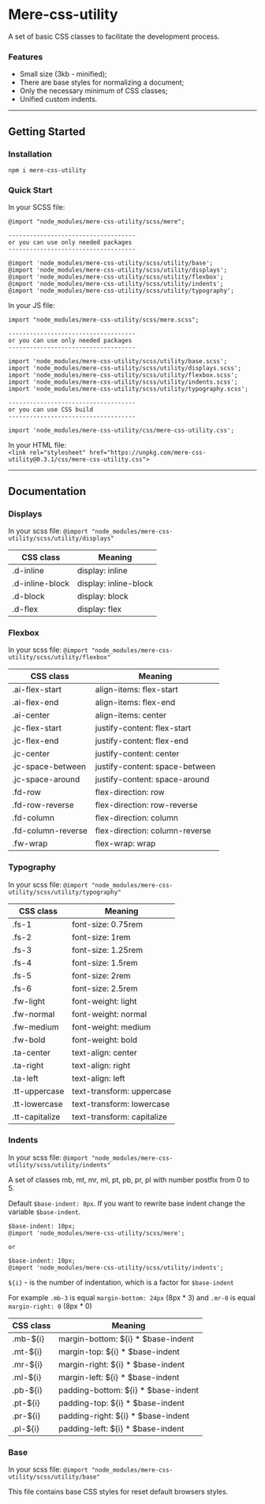 # Mere-css-utility

A set of basic CSS classes to facilitate the development process.

### Features

* Small size (3kb - minified);
* There are base styles for normalizing a document;
* Only the necessary minimum of CSS classes;
* Unified custom indents.

---

## Getting Started


### Installation

```console
npm i mere-css-utility
```

### Quick Start 

In your SCSS file:

```
@import "node_modules/mere-css-utility/scss/mere";

------------------------------------
or you can use only needed packages
------------------------------------

@import 'node_modules/mere-css-utility/scss/utility/base';
@import 'node_modules/mere-css-utility/scss/utility/displays';
@import 'node_modules/mere-css-utility/scss/utility/flexbox';
@import 'node_modules/mere-css-utility/scss/utility/indents';
@import 'node_modules/mere-css-utility/scss/utility/typography';
```

In your JS file:

```
import "node_modules/mere-css-utility/scss/mere.scss";

------------------------------------
or you can use only needed packages
------------------------------------

import 'node_modules/mere-css-utility/scss/utility/base.scss';
import 'node_modules/mere-css-utility/scss/utility/displays.scss';
import 'node_modules/mere-css-utility/scss/utility/flexbox.scss';
import 'node_modules/mere-css-utility/scss/utility/indents.scss';
import 'node_modules/mere-css-utility/scss/utility/typography.scss';

------------------------------------
or you can use CSS build
------------------------------------

import 'node_modules/mere-css-utility/css/mere-css-utility.css';
```

In your HTML file:  
`<link rel="stylesheet" href="https://unpkg.com/mere-css-utility@0.3.1/css/mere-css-utility.css">`

---

## Documentation

### Displays

In your scss file: `@import "node_modules/mere-css-utility/scss/utility/displays"`

CSS class  | Meaning
------------- | -------------
.d-inline  | display: inline
.d-inline-block  | display: inline-block
.d-block  | display: block
.d-flex  | display: flex

### Flexbox

In your scss file: `@import "node_modules/mere-css-utility/scss/utility/flexbox"`

CSS class  | Meaning
------------- | -------------
.ai-flex-start  | align-items: flex-start
.ai-flex-end  | align-items: flex-end
.ai-center  | align-items: center
.jc-flex-start  | justify-content: flex-start
.jc-flex-end  | justify-content: flex-end
.jc-center  | justify-content: center
.jc-space-between  | justify-content: space-between
.jc-space-around  | justify-content: space-around
.fd-row  | flex-direction: row
.fd-row-reverse  | flex-direction: row-reverse
.fd-column  | flex-direction: column
.fd-column-reverse  | flex-direction: column-reverse
.fw-wrap  | flex-wrap: wrap

### Typography

In your scss file: `@import "node_modules/mere-css-utility/scss/utility/typography"`

CSS class  | Meaning
------------- | -------------
.fs-1  | font-size: 0.75rem
.fs-2  | font-size: 1rem
.fs-3  | font-size: 1.25rem
.fs-4  | font-size: 1.5rem
.fs-5  | font-size: 2rem
.fs-6  | font-size: 2.5rem
.fw-light  | font-weight: light
.fw-normal  | font-weight: normal
.fw-medium  | font-weight: medium
.fw-bold  | font-weight: bold
.ta-center  | text-align: center
.ta-right  | text-align: right
.ta-left  | text-align: left
.tt-uppercase  | text-transform: uppercase
.tt-lowercase  | text-transform: lowercase
.tt-capitalize  | text-transform: capitalize

### Indents

In your scss file: `@import "node_modules/mere-css-utility/scss/utility/indents"`  

A set of classes mb, mt, mr, ml, pt, pb, pr, pl with number postfix from 0 to 5.  

Default `$base-indent: 8px`. If you want to rewrite base indent change the variable `$base-indent`.  

```
$base-indent: 10px;
@import 'node_modules/mere-css-utility/scss/mere';

or 

$base-indent: 10px;
@import 'node_modules/mere-css-utility/scss/utility/indents';
```

`${i}` - is the number of indentation, which is a factor for `$base-indent`  

For example `.mb-3` is equal `margin-bottom: 24px` (8px * 3) and `.mr-0` is equal `margin-right: 0` (8px * 0)

CSS class  | Meaning
------------- | -------------
.mb-${i}  | margin-bottom: ${i} * $base-indent
.mt-${i}  | margin-top: ${i} * $base-indent
.mr-${i}  | margin-right: ${i} * $base-indent
.ml-${i}  | margin-left: ${i} * $base-indent
.pb-${i}  | padding-bottom: ${i} * $base-indent
.pt-${i}  | padding-top: ${i} * $base-indent
.pr-${i}  | padding-right: ${i} * $base-indent
.pl-${i}  | padding-left: ${i} * $base-indent

### Base

In your scss file: `@import "node_modules/mere-css-utility/scss/utility/base"`  

This file contains base CSS styles for reset default browsers styles.
